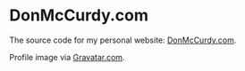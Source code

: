 # DonMcCurdy.com

The source code for my personal website: [DonMcCurdy.com](http://donmccurdy.com).

Profile image via [Gravatar.com](http://www.gravatar.com).
